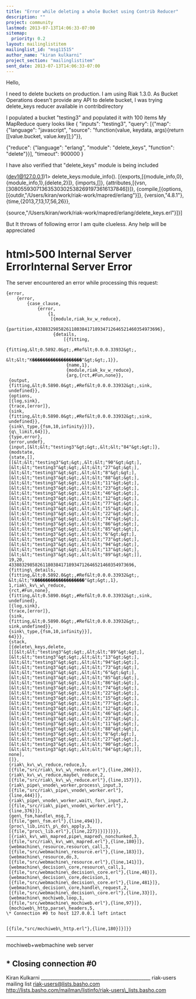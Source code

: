 ```yaml
---
title: "Error while deleting a whole Bucket using Contrib Reducer"
description: ""
project: community
lastmod: 2013-07-13T14:06:33-07:00
sitemap:
  priority: 0.2
layout: mailinglistitem
mailinglist_id: "msg11515"
author_name: "kiran kulkarni"
project_section: "mailinglistitem"
sent_date: 2013-07-13T14:06:33-07:00
---
```



Hello,

I need to delete buckets on production. I am using Riak 1.3.0. As Bucket
Operations
doesn't
provide any API to delete bucket, I was trying delete\_keys reducer
available in 
contribdirectory

I populated a bucket "testing3" and populated it with 100 items
My MapReduce query looks like
{
 "inputs": "testing3",
 "query": [{"map": {"language": "javascript",
 "source": "function(value, keydata, args){return
[[value.bucket, value.key]];}"}},

 {"reduce": {"language": "erlang",
 "module": "delete\_keys",
 "function": "delete"}}],
 "timeout": 900000
}

I have also verified that "delete\_keys" module is being included

(dev1@127.0.0.1)1&gt; delete\_keys:module\_info().
[{exports,[{module\_info,0},{module\_info,1},{delete,2}]},
 {imports,[]},
 {attributes,[{vsn,[308055930713635303025382691973616137846]}]},
 {compile,[{options,[{outdir,"/Users/kiran/work/riak-work/mapred/erlang"}]},
 {version,"4.8.1"},
 {time,{2013,7,13,17,56,26}},

 {source,"/Users/kiran/work/riak-work/mapred/erlang/delete\_keys.erl"}]}]

But It throws of following error I am quite clueless. Any help will be
appreciated

html&gt;500 Internal Server
ErrorInternal Server Error
=====================

The server
encountered an error while processing this request:  

```
{error,
    {error,
        {case_clause,
            {error,
                {1,
                 [{module,riak_kv_w_reduce},

{partition,433883298582611803841718934712646521460354973696},
                  {details,
                      [{fitting,
                           {fitting,&lt;0.5892.0&gt;,#Ref&lt;0.0.0.33932&gt;,
                               &lt;&lt;"K�������������������"&gt;&gt;,1}},
                       {name,1},
                       {module,riak_kv_w_reduce},
                       {arg,{rct,#Fun,none}},
 {output,
 {fitting,&lt;0.5890.0&gt;,#Ref&lt;0.0.0.33932&gt;,sink,
 undefined}},
 {options,
 [{log,sink},
 {trace,[error]},
 {sink,
 {fitting,&lt;0.5890.0&gt;,#Ref&lt;0.0.0.33932&gt;,sink,
 undefined}},
 {sink\_type,{fsm,10,infinity}}]},
 {q\_limit,64}]},
 {type,error},
 {error,undef},
 {input,[&lt;&lt;"testing3"&gt;&gt;,&lt;&lt;"84"&gt;&gt;]},
 {modstate,
 {state,[],
 [[&lt;&lt;"testing3"&gt;&gt;,&lt;&lt;"90"&gt;&gt;],
 [&lt;&lt;"testing3"&gt;&gt;,&lt;&lt;"27"&gt;&gt;],
 [&lt;&lt;"testing3"&gt;&gt;,&lt;&lt;"8"&gt;&gt;],
 [&lt;&lt;"testing3"&gt;&gt;,&lt;&lt;"88"&gt;&gt;],
 [&lt;&lt;"testing3"&gt;&gt;,&lt;&lt;"11"&gt;&gt;],
 [&lt;&lt;"testing3"&gt;&gt;,&lt;&lt;"23"&gt;&gt;],
 [&lt;&lt;"testing3"&gt;&gt;,&lt;&lt;"46"&gt;&gt;],
 [&lt;&lt;"testing3"&gt;&gt;,&lt;&lt;"12"&gt;&gt;],
 [&lt;&lt;"testing3"&gt;&gt;,&lt;&lt;"77"&gt;&gt;],
 [&lt;&lt;"testing3"&gt;&gt;,&lt;&lt;"15"&gt;&gt;],
 [&lt;&lt;"testing3"&gt;&gt;,&lt;&lt;"22"&gt;&gt;],
 [&lt;&lt;"testing3"&gt;&gt;,&lt;&lt;"74"&gt;&gt;],
 [&lt;&lt;"testing3"&gt;&gt;,&lt;&lt;"86"&gt;&gt;],
 [&lt;&lt;"testing3"&gt;&gt;,&lt;&lt;"85"&gt;&gt;],
 [&lt;&lt;"testing3"&gt;&gt;,&lt;&lt;"6"&gt;&gt;],
 [&lt;&lt;"testing3"&gt;&gt;,&lt;&lt;"73"&gt;&gt;],
 [&lt;&lt;"testing3"&gt;&gt;,&lt;&lt;"94"&gt;&gt;],
 [&lt;&lt;"testing3"&gt;&gt;,&lt;&lt;"13"&gt;&gt;],
 [&lt;&lt;"testing3"&gt;&gt;,&lt;&lt;"89"&gt;&gt;]],
 19,20,
 433883298582611803841718934712646521460354973696,
 {fitting\_details,
 {fitting,&lt;0.5892.0&gt;,#Ref&lt;0.0.0.33932&gt;,
 &lt;&lt;"K�������������������"&gt;&gt;,1},
 1,riak\_kv\_w\_reduce,
 {rct,#Fun,none},
 {fitting,&lt;0.5890.0&gt;,#Ref&lt;0.0.0.33932&gt;,sink,
 undefined},
 [{log,sink},
 {trace,[error]},
 {sink,
 {fitting,&lt;0.5890.0&gt;,#Ref&lt;0.0.0.33932&gt;,
 sink,undefined}},
 {sink\_type,{fsm,10,infinity}}],
 64}}},
 {stack,
 [{delete\_keys,delete,
 [[[&lt;&lt;"testing3"&gt;&gt;,&lt;&lt;"89"&gt;&gt;],
 [&lt;&lt;"testing3"&gt;&gt;,&lt;&lt;"13"&gt;&gt;],
 [&lt;&lt;"testing3"&gt;&gt;,&lt;&lt;"94"&gt;&gt;],
 [&lt;&lt;"testing3"&gt;&gt;,&lt;&lt;"73"&gt;&gt;],
 [&lt;&lt;"testing3"&gt;&gt;,&lt;&lt;"6"&gt;&gt;],
 [&lt;&lt;"testing3"&gt;&gt;,&lt;&lt;"85"&gt;&gt;],
 [&lt;&lt;"testing3"&gt;&gt;,&lt;&lt;"86"&gt;&gt;],
 [&lt;&lt;"testing3"&gt;&gt;,&lt;&lt;"74"&gt;&gt;],
 [&lt;&lt;"testing3"&gt;&gt;,&lt;&lt;"22"&gt;&gt;],
 [&lt;&lt;"testing3"&gt;&gt;,&lt;&lt;"15"&gt;&gt;],
 [&lt;&lt;"testing3"&gt;&gt;,&lt;&lt;"77"&gt;&gt;],
 [&lt;&lt;"testing3"&gt;&gt;,&lt;&lt;"12"&gt;&gt;],
 [&lt;&lt;"testing3"&gt;&gt;,&lt;&lt;"46"&gt;&gt;],
 [&lt;&lt;"testing3"&gt;&gt;,&lt;&lt;"23"&gt;&gt;],
 [&lt;&lt;"testing3"&gt;&gt;,&lt;&lt;"11"&gt;&gt;],
 [&lt;&lt;"testing3"&gt;&gt;,&lt;&lt;"88"&gt;&gt;],
 [&lt;&lt;"testing3"&gt;&gt;,&lt;&lt;"8"&gt;&gt;],
 [&lt;&lt;"testing3"&gt;&gt;,&lt;&lt;"27"&gt;&gt;],
 [&lt;&lt;"testing3"&gt;&gt;,&lt;&lt;"90"&gt;&gt;],
 [&lt;&lt;"testing3"&gt;&gt;,&lt;&lt;"84"&gt;&gt;]],
 none],
 []},
 {riak\_kv\_w\_reduce,reduce,3,
 [{file,"src/riak\_kv\_w\_reduce.erl"},{line,206}]},
 {riak\_kv\_w\_reduce,maybe\_reduce,2,
 [{file,"src/riak\_kv\_w\_reduce.erl"},{line,157}]},
 {riak\_pipe\_vnode\_worker,process\_input,3,
 [{file,"src/riak\_pipe\_vnode\_worker.erl"},
 {line,444}]},
 {riak\_pipe\_vnode\_worker,wait\_for\_input,2,
 [{file,"src/riak\_pipe\_vnode\_worker.erl"},
 {line,376}]},
 {gen\_fsm,handle\_msg,7,
 [{file,"gen\_fsm.erl"},{line,494}]},
 {proc\_lib,init\_p\_do\_apply,3,
 [{file,"proc\_lib.erl"},{line,227}]}]}]}}},
 [{riak\_kv\_wm\_mapred,pipe\_mapred\_nonchunked,3,
 [{file,"src/riak\_kv\_wm\_mapred.erl"},{line,180}]},
 {webmachine\_resource,resource\_call,3,
 [{file,"src/webmachine\_resource.erl"},{line,183}]},
 {webmachine\_resource,do,3,
 [{file,"src/webmachine\_resource.erl"},{line,141}]},
 {webmachine\_decision\_core,resource\_call,1,
 [{file,"src/webmachine\_decision\_core.erl"},{line,48}]},
 {webmachine\_decision\_core,decision,1,
 [{file,"src/webmachine\_decision\_core.erl"},{line,481}]},
 {webmachine\_decision\_core,handle\_request,2,
 [{file,"src/webmachine\_decision\_core.erl"},{line,33}]},
 {webmachine\_mochiweb,loop,1,
 [{file,"src/webmachine\_mochiweb.erl"},{line,97}]},
 {mochiweb\_http,parse\_headers,5,
\* Connection #0 to host 127.0.0.1 left intact

 
[{file,"src/mochiweb\_http.erl"},{line,180}]}]}}
```


---

mochiweb+webmachine
web server

\* Closing connection #0
-- 
Kiran Kulkarni
\_\_\_\_\_\_\_\_\_\_\_\_\_\_\_\_\_\_\_\_\_\_\_\_\_\_\_\_\_\_\_\_\_\_\_\_\_\_\_\_\_\_\_\_\_\_\_
riak-users mailing list
riak-users@lists.basho.com
http://lists.basho.com/mailman/listinfo/riak-users\_lists.basho.com

